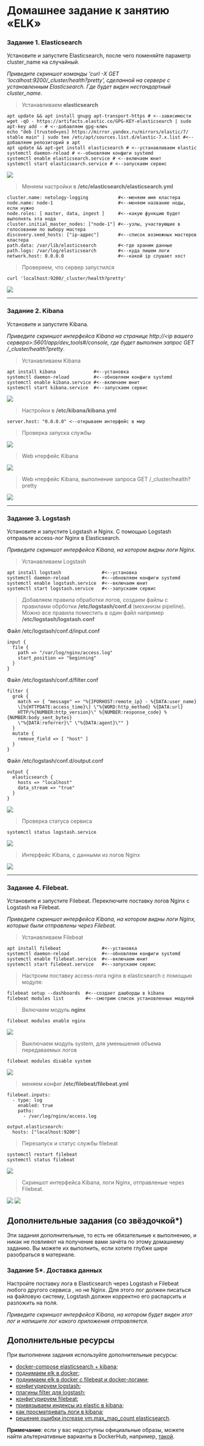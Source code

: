 # Домашнее задание к занятию «ELK»

### Задание 1. Elasticsearch 

Установите и запустите Elasticsearch, после чего поменяйте параметр cluster_name на случайный. 

*Приведите скриншот команды 'curl -X GET 'localhost:9200/_cluster/health?pretty', сделанной на сервере с установленным Elasticsearch. Где будет виден нестандартный cluster_name*.

> Устанавливаем **elasticsearch**

```
apt update && apt install gnupg apt-transport-https # <--зависимости
wget -qO - https://artifacts.elastic.co/GPG-KEY-elasticsearch | sudo apt-key add - # <--добавляем gpg-ключ
echo "deb [trusted=yes] https://mirror.yandex.ru/mirrors/elastic/7/ stable main" | sudo tee /etc/apt/sources.list.d/elastic-7.x.list #<--добавляем репозиторий в apt
apt update && apt-get install elasticsearch # <--устанавливаем elastic
systemctl daemon-reload # <--обновляем конфиги systemd
systemctl enable elasticsearch.service # <--включаем юнит
systemctl start elasticsearch.service # <--запускаем сервис
```

<img src = "img/hw11-03-001.png">

> Меняем настройки в **/etc/elasticsearch/elasticsearch.yml**

```
cluster.name: netology-logging           #<--меняем имя кластера
node.name: node-1                        #<--меняем название ноды, если нужно
node.roles: [ master, data, ingest ]     #<--какую функцию будет выполнять эта нода
cluster.initial_master_nodes: ["node-1"] #<--узлы, участвующие в голосовании по выбору мастера
discovery.seed_hosts: ["ip-адрес"]       #<--список возможных мастеров кластера
path.data: /var/lib/elasticsearch        #<-где храним данные
path.logs: /var/log/elasticsearch        #<--куда пишем логи
network.host: 0.0.0.0                    #<--какой ip слушает хост
```

> Проверяем, что сервер запустился

`curl 'localhost:9200/_cluster/health?pretty'`

<img src = "img/hw11-03-003.png">

---

### Задание 2. Kibana

Установите и запустите Kibana.

*Приведите скриншот интерфейса Kibana на странице http://<ip вашего сервера>:5601/app/dev_tools#/console, где будет выполнен запрос GET /_cluster/health?pretty*.

> Устанавливаем Kibana

```
apt install kibana              #<--установка
systemctl daemon-reload         #<--обновляем конфиги systemd
systemctl enable kibana.service #<--включаем юнит
systemctl start kibana.service  #<--запускаем сервис
```
<img src = "img/hw11-03-004.png">

> Настройки в **/etc/kibana/kibana.yml**

`server.host: "0.0.0.0" <--открываем интерфейс в мир`

> Проверка запуска службы 

<img src = "img/hw11-03-005.png">

> Web нтерфейс Kibana

<img src = "img/hw11-03-006.png">

> Web нтерфейс Kibana, выполнение запроса GET /_cluster/health?pretty

<img src = "img/hw11-03-015.png">

---

### Задание 3. Logstash

Установите и запустите Logstash и Nginx. С помощью Logstash отправьте access-лог Nginx в Elasticsearch. 

*Приведите скриншот интерфейса Kibana, на котором видны логи Nginx.*

> Устанавливаем Logstash

```
apt install logstash               #<--установка
systemctl daemon-reload            #<--обновляем конфиги systemd
systemctl enable logstash.service  #<--включаем юнит
systemctl start logstash.service   #<--запускаем сервис
```
> Добавляем правила обработки логов, создаем файлы с правилами обрботки **/etc/logstash/conf.d** (механизм pipeline). Можно все правила поместить в один файл например **/etc/logstash/logstash.conf**

Файл /etc/logstash/conf.d/input.conf

```
input {
  file {
    path => "/var/log/nginx/access.log"
    start_position => "beginning"
  }
}
```

Файл /etc/logstash/conf.d/filter.conf

```
filter {
  grok {
    match => { "message" => "%{IPORHOST:remote_ip} - %{DATA:user_name}
    \[%{HTTPDATE:access_time}\] \"%{WORD:http_method} %{DATA:url}
    HTTP/%{NUMBER:http_version}\" %{NUMBER:response_code} %{NUMBER:body_sent_bytes}
    \"%{DATA:referrer}\" \"%{DATA:agent}\"" }
  }
  mutate {
    remove_field => [ "host" ]
  }
}
```

Файл /etc/logstash/conf.d/output.conf

```
output {
  elasticsearch {
    hosts => "localhost"
    data_stream => "true"
  }
}
```

<img src = "img/hw11-03-009.png">

> Проверка статуса сервиса

`systemctl status logstash.service`

<img src = "img/hw11-03-007.png">

> Интерфейс Kibana, с данными из логов Nginx

<img src = "img/hw11-03-008.png">

---

### Задание 4. Filebeat. 

Установите и запустите Filebeat. Переключите поставку логов Nginx с Logstash на Filebeat. 

*Приведите скриншот интерфейса Kibana, на котором видны логи Nginx, которые были отправлены через Filebeat.*

> Устанавливаем Filebeat

```
apt install filebeat               #<--установка
systemctl daemon-reload            #<--обновляем конфиги systemd
systemctl enable filebeat.service  #<--включаем юнит
systemctl start filebeat.service   #<--запускаем сервис
```

> Настроим поставку access-лога nginx в elasticsearch с помощью модуля:

```
filebeat setup --dashboards  #<--создает дашборды в kibana
filebeat modules list        #<--смотрим список установленных модулей
```

> Включаем модуль **nginx**

`filebeat modules enable nginx`

<img src = "img/hw11-03-010.png">

> Выключаем модуль system, для уменьшения объема передаваемых логов

`filebeat modules disable system`

<img src = "img/hw11-03-014.png">

> меняем конфиг **/etc/filebeat/filebeat.yml**

```
filebeat.inputs:
  - type: log
    enabled: true
    paths:
      - /var/log/nginx/access.log

output.elasticsearch:
  hosts: ["localhost:9200"]
```

> Перезапуск и статус службы filebeat

```
systemctl restart filebeat
systemctl status filebeat
```

<img src = "img/hw11-03-011.png">

> Cкриншот интерфейса Kibana, логи Nginx, отправленые через Filebeat.

<img src = "img/hw11-03-012.png">

<img src = "img/hw11-03-013.png">

## Дополнительные задания (со звёздочкой*)
Эти задания дополнительные, то есть не обязательные к выполнению, и никак не повлияют на получение вами зачёта по этому домашнему заданию. Вы можете их выполнить, если хотите глубже шире разобраться в материале.

### Задание 5*. Доставка данных 

Настройте поставку лога в Elasticsearch через Logstash и Filebeat любого другого сервиса , но не Nginx. 
Для этого лог должен писаться на файловую систему, Logstash должен корректно его распарсить и разложить на поля. 

*Приведите скриншот интерфейса Kibana, на котором будет виден этот лог и напишите лог какого приложения отправляется.*

## Дополнительные ресурсы

При выполнении задания используйте дополнительные ресурсы:
- [docker-compose elasticsearch + kibana](11-03/docker-compose.yaml);
- [поднимаем elk в docker](https://www.elastic.co/guide/en/elasticsearch/reference/7.17/docker.html);
- [поднимаем elk в docker с filebeat и docker-логами](https://www.sarulabs.com/post/5/2019-08-12/sending-docker-logs-to-elasticsearch-and-kibana-with-filebeat.html);
- [конфигурируем logstash](https://www.elastic.co/guide/en/logstash/7.17/configuration.html);
- [плагины filter для logstash](https://www.elastic.co/guide/en/logstash/current/filter-plugins.html);
- [конфигурируем filebeat](https://www.elastic.co/guide/en/beats/libbeat/5.3/config-file-format.html);
- [привязываем индексы из elastic в kibana](https://www.elastic.co/guide/en/kibana/7.17/index-patterns.html);
- [как просматривать логи в kibana](https://www.elastic.co/guide/en/kibana/current/discover.html);
- [решение ошибки increase vm.max_map_count elasticsearch](https://stackoverflow.com/questions/42889241/how-to-increase-vm-max-map-count).

**Примечание**: если у вас недоступны официальные образы, можете найти альтернативные варианты в DockerHub, например, [такой](https://hub.docker.com/layers/bitnami/elasticsearch/7.17.13/images/sha256-8084adf6fa1cf24368337d7f62292081db721f4f05dcb01561a7c7e66806cc41?context=explore).

